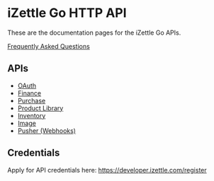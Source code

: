 # iZettle Go HTTP API

These are the documentation pages for the iZettle Go APIs.

 [Frequently Asked Questions](faq.adoc)

## APIs
 - [OAuth](authorization.adoc)
 - [Finance](finance.adoc)
 - [Purchase](purchase.adoc)
 - [Product Library](product-library.adoc)
 - [Inventory](inventory.adoc)
 - [Image](image.adoc)
 - [Pusher (Webhooks)](pusher.adoc)

## Credentials
Apply for API credentials here: https://developer.izettle.com/register
